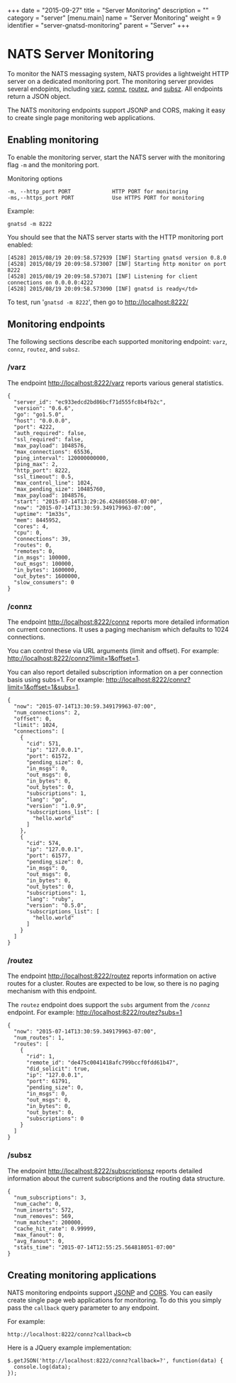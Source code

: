 +++
date = "2015-09-27"
title = "Server Monitoring"
description = ""
category = "server"
[menu.main]
  name = "Server Monitoring"
  weight = 9
  identifier = "server-gnatsd-monitoring"
  parent = "Server"
+++

# NATS Server Monitoring

To monitor the NATS messaging system, NATS provides a lightweight HTTP server on a dedicated monitoring port. The monitoring server provides several endopints, including [varz](#/varz), [connz](#/connz), [routez](#/routez), and [subsz](#/subz). All endpoints return a JSON object.

The NATS monitoring endpoints support JSONP and CORS, making it easy to create single page monitoring web applications.

## Enabling monitoring

To enable the monitoring server, start the NATS server with the monitoring flag `-m` and the monitoring port.

Monitoring options

    -m, --http_port PORT             HTTP PORT for monitoring
    -ms,--https_port PORT            Use HTTPS PORT for monitoring

Example:

```
gnatsd -m 8222
```

You should see that the NATS server starts with the HTTP monitoring port enabled:

```
[4528] 2015/08/19 20:09:58.572939 [INF] Starting gnatsd version 0.8.0
[4528] 2015/08/19 20:09:58.573007 [INF] Starting http monitor on port 8222
[4528] 2015/08/19 20:09:58.573071 [INF] Listening for client connections on 0.0.0.0:4222
[4528] 2015/08/19 20:09:58.573090 [INF] gnatsd is ready</td>
```

To test, run '``gnatsd -m 8222``', then go to <a href="http://localhost:8222/" target="_blank">http://localhost:8222/</a>

## Monitoring endpoints

The following sections describe each supported monitoring endpoint: `varz`, `connz`, `routez`, and `subsz`.

### /varz

The endpoint <a href="http://localhost:8222/varz" target="_blank">http://localhost:8222/varz</a> reports various general statistics.

```
{
  "server_id": "ec933edcd2bd86bcf71d555fc8b4fb2c",
  "version": "0.6.6",
  "go": "go1.5.0",
  "host": "0.0.0.0",
  "port": 4222,
  "auth_required": false,
  "ssl_required": false,
  "max_payload": 1048576,
  "max_connections": 65536,
  "ping_interval": 120000000000,
  "ping_max": 2,
  "http_port": 8222,
  "ssl_timeout": 0.5,
  "max_control_line": 1024,
  "max_pending_size": 10485760,
  "max_payload": 1048576,
  "start": "2015-07-14T13:29:26.426805508-07:00",
  "now": "2015-07-14T13:30:59.349179963-07:00",
  "uptime": "1m33s",
  "mem": 8445952,
  "cores": 4,
  "cpu": 0,
  "connections": 39,
  "routes": 0,
  "remotes": 0,
  "in_msgs": 100000,
  "out_msgs": 100000,
  "in_bytes": 1600000,
  "out_bytes": 1600000,
  "slow_consumers": 0
}
```

### /connz

The endpoint <a href="http://localhost:8222/connz" target="_blank">http://localhost:8222/connz</a> reports more detailed information on current connections. It uses a paging mechanism which defaults to 1024 connections.

You can control these via URL arguments (limit and offset). For example: <a href="http://localhost:8222/connz?limit=1&offset=1" target="_blank">http://localhost:8222/connz?limit=1&offset=1</a>.

You can also report detailed subscription information on a per connection basis using subs=1. For example: <a href="http://localhost:8222/connz?limit=1&offset=1&subs=1" target="_blank">http://localhost:8222/connz?limit=1&offset=1&subs=1</a>.

```
{
  "now": "2015-07-14T13:30:59.349179963-07:00",
  "num_connections": 2,
  "offset": 0,
  "limit": 1024,
  "connections": [
    {
      "cid": 571,
      "ip": "127.0.0.1",
      "port": 61572,
      "pending_size": 0,
      "in_msgs": 0,
      "out_msgs": 0,
      "in_bytes": 0,
      "out_bytes": 0,
      "subscriptions": 1,
      "lang": "go",
      "version": "1.0.9",
      "subscriptions_list": [
        "hello.world"
      ]
    },
    {
      "cid": 574,
      "ip": "127.0.0.1",
      "port": 61577,
      "pending_size": 0,
      "in_msgs": 0,
      "out_msgs": 0,
      "in_bytes": 0,
      "out_bytes": 0,
      "subscriptions": 1,
      "lang": "ruby",
      "version": "0.5.0",
      "subscriptions_list": [
        "hello.world"
      ]
    }
  ]
}
```

### /routez

The endpoint <a href="http://localhost:8222/routez" target="_blank">http://localhost:8222/routez</a> reports information on active routes for a cluster. Routes are expected to be low, so there is no paging mechanism with this endpoint.

The `routez` endpoint does support the `subs` argument from the `/connz` endpoint. For example: <a href="http://localhost:8222/routez?subs=1" target="_blank">http://localhost:8222/routez?subs=1</a>

```
{
  "now": "2015-07-14T13:30:59.349179963-07:00",
  "num_routes": 1,
  "routes": [
    {
      "rid": 1,
      "remote_id": "de475c0041418afc799bccf0fdd61b47",
      "did_solicit": true,
      "ip": "127.0.0.1",
      "port": 61791,
      "pending_size": 0,
      "in_msgs": 0,
      "out_msgs": 0,
      "in_bytes": 0,
      "out_bytes": 0,
      "subscriptions": 0
    }
  ]
}
```

### /subsz

The endpoint <a href="http://localhost:8222/subscriptionsz" target="_blank">http://localhost:8222/subscriptionsz</a> reports detailed information about the current subscriptions and the routing data structure.

```
{
  "num_subscriptions": 3,
  "num_cache": 0,
  "num_inserts": 572,
  "num_removes": 569,
  "num_matches": 200000,
  "cache_hit_rate": 0.99999,
  "max_fanout": 0,
  "avg_fanout": 0,
  "stats_time": "2015-07-14T12:55:25.564818051-07:00"
}
```

## Creating monitoring applications

NATS monitoring endpoints support [JSONP](https://en.wikipedia.org/wiki/JSONP) and [CORS](https://en.wikipedia.org/wiki/Cross-origin_resource_sharing#How_CORS_works). You can easily create single page web applications for monitoring. To do this you simply pass the `callback` query parameter to any endpoint.

For example:

```
http://localhost:8222/connz?callback=cb
```

Here is a JQuery example implementation:

```
$.getJSON('http://localhost:8222/connz?callback=?', function(data) {
  console.log(data);
});

```

